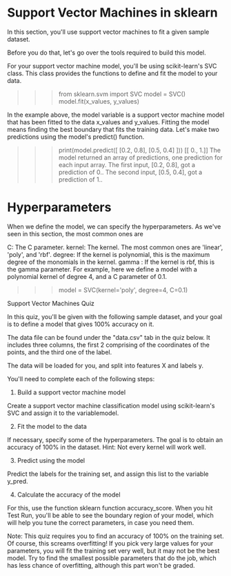 # Support Vector Machines in sklearn

In this section, you'll use support vector machines to fit a given sample dataset.

Before you do that, let's go over the tools required to build this model.

For your support vector machine model, you'll be using scikit-learn's SVC class. This class provides the functions to define and fit the model to your data.

>>> from sklearn.svm import SVC
>>> model = SVC()
>>> model.fit(x_values, y_values)

In the example above, the model variable is a support vector machine model that has been fitted to the data x_values and y_values. Fitting the model means finding the best boundary that fits the training data. Let's make two predictions using the model's predict() function.

>>> print(model.predict([ [0.2, 0.8], [0.5, 0.4] ]))
[[ 0., 1.]]
The model returned an array of predictions, one prediction for each input array. The first input, [0.2, 0.8], got a prediction of 0.. The second input, [0.5, 0.4], got a prediction of 1..

# Hyperparameters

When we define the model, we can specify the hyperparameters. As we've seen in this section, the most common ones are

C: The C parameter.
kernel: The kernel. The most common ones are 'linear', 'poly', and 'rbf'.
degree: If the kernel is polynomial, this is the maximum degree of the monomials in the kernel.
gamma : If the kernel is rbf, this is the gamma parameter.
For example, here we define a model with a polynomial kernel of degree 4, and a C parameter of 0.1.

>>> model = SVC(kernel='poly', degree=4, C=0.1)

Support Vector Machines Quiz

In this quiz, you'll be given with the following sample dataset, and your goal is to define a model that gives 100% accuracy on it.


The data file can be found under the "data.csv" tab in the quiz below. It includes three columns, the first 2 comprising of the coordinates of the points, and the third one of the label.

The data will be loaded for you, and split into features X and labels y.

You'll need to complete each of the following steps:

1. Build a support vector machine model

Create a support vector machine classification model using scikit-learn's SVC and assign it to the variablemodel.

2. Fit the model to the data

If necessary, specify some of the hyperparameters. The goal is to obtain an accuracy of 100% in the dataset. Hint: Not every kernel will work well.

3. Predict using the model

Predict the labels for the training set, and assign this list to the variable y_pred.

4. Calculate the accuracy of the model

For this, use the function sklearn function accuracy_score.
When you hit Test Run, you'll be able to see the boundary region of your model, which will help you tune the correct parameters, in case you need them.

Note: This quiz requires you to find an accuracy of 100% on the training set. Of course, this screams overfitting! If you pick very large values for your parameters, you will fit the training set very well, but it may not be the best model. Try to find the smallest possible parameters that do the job, which has less chance of overfitting, although this part won't be graded.

